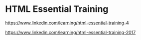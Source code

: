 # HTML Essential Training
https://www.linkedin.com/learning/html-essential-training-4

https://www.linkedin.com/learning/html-essential-training-2017
